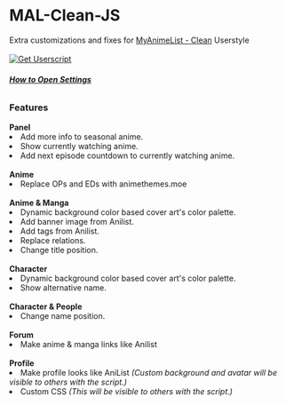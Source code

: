 # MAL-Clean-JS
Extra customizations and fixes for <a href="https://userstyles.world/style/10678/myanimelist-clean">MyAnimeList - Clean</a> Userstyle
<br><br><a href="https://github.com/KanashiiDev/MAL-Clean-JS/raw/main/mal-clean.user.js"><img src="https://shields.io/badge/Mal%20Clean%20JS%20Install%20Userscript-brightgreen" alt="Get Userscript"/></a><br>
<h6><b><a href="https://github.com/KanashiiDev/MAL-Clean-JS/blob/main/howtoopen.png">How to Open Settings</a></b> <br>
<h3>Features</h3>
<b>Panel</b>
<li>Add more info to seasonal anime.</li>
<li>Show currently watching anime.</li>
<li>Add next episode countdown to currently watching anime.</li><br>
<b>Anime</b>
<li>Replace OPs and EDs with animethemes.moe</li><br>
<b>Anime & Manga</b>
<li>Dynamic background color based cover art's color palette.</li>
<li>Add banner image from Anilist.</li>
<li>Add tags from Anilist.</li>
<li>Replace relations.</li>
<li>Change title position.</li><br>
<b>Character</b>
<li>Dynamic background color based cover art's color palette.</li>
<li>Show alternative name.</li><br>
<b>Character & People</b>
<li>Change name position.</li><br>
<b>Forum</b>
<li>Make anime & manga links like Anilist </li><br>
<b>Profile</b>
<li>Make profile looks like AniList <i>(Custom background and avatar will be visible to others with the script.)</i></li>
<li>Custom CSS  <i>(This will be visible to others with the script.)</i></li>
